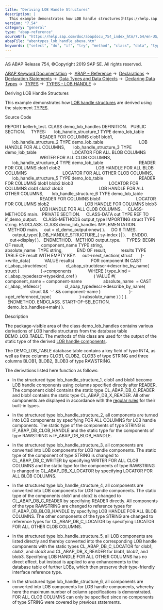 ```yaml
---
title: "Deriving LOB Handle Structures"
description: |
  This example demonstrates how LOB handle structures(https://help.sap.com/doc/abapdocu_754_index_htm/7.54/en-US/abenlob_handle_structure_glosry.htm 'Glossary Entry') are derived using the statement TYPES(https://help.sap.com/doc/abapdocu_754_index_htm/7.54/en-US/abaptypes_lob_handle.htm). Source
version: "7.54"
category: "general"
type: "abap-reference"
sourceUrl: "https://help.sap.com/doc/abapdocu_754_index_htm/7.54/en-US/abentypes_lob_handle_abexa.htm"
abapFile: "abentypes_lob_handle_abexa.htm"
keywords: ["select", "do", "if", "try", "method", "class", "data", "types", "abentypes", "lob", "handle", "abexa"]
---
```


* * *

AS ABAP Release 754, ©Copyright 2019 SAP SE. All rights reserved.

[ABAP Keyword Documentation](https://help.sap.com/doc/abapdocu_754_index_htm/7.54/en-US/abenabap.htm) →  [ABAP − Reference](https://help.sap.com/doc/abapdocu_754_index_htm/7.54/en-US/abenabap_reference.htm) →  [Declarations](https://help.sap.com/doc/abapdocu_754_index_htm/7.54/en-US/abendeclarations.htm) →  [Declaration Statements](https://help.sap.com/doc/abapdocu_754_index_htm/7.54/en-US/abenabap_declarations.htm) →  [Data Types and Data Objects](https://help.sap.com/doc/abapdocu_754_index_htm/7.54/en-US/abentypes_and_objects.htm) →  [Declaring Data Types](https://help.sap.com/doc/abapdocu_754_index_htm/7.54/en-US/abentypes_statements.htm) →  [TYPES](https://help.sap.com/doc/abapdocu_754_index_htm/7.54/en-US/abaptypes.htm) →  [TYPES - LOB HANDLE](https://help.sap.com/doc/abapdocu_754_index_htm/7.54/en-US/abaptypes_lob_handle.htm) → 

Deriving LOB Handle Structures

This example demonstrates how [LOB handle structures](https://help.sap.com/doc/abapdocu_754_index_htm/7.54/en-US/abenlob_handle_structure_glosry.htm "Glossary Entry") are derived using the statement [TYPES](https://help.sap.com/doc/abapdocu_754_index_htm/7.54/en-US/abaptypes_lob_handle.htm).

Source Code

REPORT kellerh\_test.
CLASS demo\_lob\_handles DEFINITION.
  PUBLIC SECTION.
    TYPES:
      lob\_handle\_structure\_1 TYPE demo\_lob\_table
                             READER FOR COLUMNS clob1 blob1,
      lob\_handle\_structure\_2 TYPE demo\_lob\_table
                             LOB HANDLE FOR ALL COLUMNS,
      lob\_handle\_structure\_3 TYPE demo\_lob\_table
                             LOCATOR FOR ALL BLOB COLUMNS
                             WRITER FOR ALL CLOB COLUMNS,
      lob\_handle\_structure\_4 TYPE demo\_lob\_table
                             READER FOR COLUMNS clob1 clob2
                             LOB HANDLE FOR ALL BLOB COLUMNS
                             LOCATOR FOR ALL OTHER CLOB COLUMNS,
      lob\_handle\_structure\_5 TYPE demo\_lob\_table
                             READER FOR COLUMNS blob1 blob2 blob3
                             LOCATOR FOR COLUMNS clob1 clob2 clob3
                             LOB HANDLE FOR ALL OTHER COLUMNS,
      lob\_handle\_structure\_6 TYPE demo\_lob\_table
                             READER FOR COLUMNS blob1
                             LOCATOR FOR COLUMNS blob2
                             LOB HANDLE FOR COLUMNS blob3
                             LOB HANDLE FOR ALL CLOB COLUMNS.
    CLASS-METHODS main.
  PRIVATE SECTION.
    CLASS-DATA out TYPE REF TO if\_demo\_output.
    CLASS-METHODS output\_type IMPORTING struct TYPE string.
ENDCLASS.
CLASS demo\_lob\_handles IMPLEMENTATION.
  METHOD main.
    out = cl\_demo\_output=>new( ).
    DO 6 TIMES.
      output\_type( |LOB\_HANDLE\_STRUCTURE\_{ sy-index }| ).
    ENDDO.
    out->display( ).
  ENDMETHOD.
  METHOD output\_type.
    TYPES: BEGIN OF result,
             component\_name TYPE string,
             absolute\_name  TYPE string,
           END OF result,
           results TYPE TABLE OF result WITH EMPTY KEY.
    out->next\_section( struct
      )->write\_data(
           VALUE results(
             FOR component IN CAST cl\_abap\_structdescr(
               cl\_abap\_structdescr=>describe\_by\_name( struct )
                 )->components
             WHERE ( type\_kind = cl\_abap\_typedescr=>typekind\_oref )
             ( VALUE #(
                 component\_name = component-name
                 absolute\_name  = CAST cl\_abap\_refdescr(
                   cl\_abap\_typedescr=>describe\_by\_name(
                     struct && \`-\` && component-name )
                       )->get\_referenced\_type(
                       )->absolute\_name ) ) ) ).
  ENDMETHOD.
ENDCLASS.
START-OF-SELECTION.
  demo\_lob\_handles=>main( ).

Description

The package-visible area of the class demo\_lob\_handles contains various derivations of LOB handle structures from the database table DEMO\_LOB\_TABLE. The methods of this class are used for the output of the static type of the derived [LOB handle components](https://help.sap.com/doc/abapdocu_754_index_htm/7.54/en-US/abenlob_handle_component_glosry.htm "Glossary Entry").

The DEMO\_LOB\_TABLE database table contains a key field of type INT4, as well as three columns CLOB1, CLOB2, CLOB3 of type STRING and three columns BLOB1, BLOB2, BLOB3 of type RAWSTRING.

The derivations listed here function as follows:

-   In the structured type lob\_handle\_structure\_1, clob1 and blob1 become LOB handle components using columns specified directly after READER. The component clob1 contains the static type CL\_ABAP\_DB\_C\_READER and blob1 contains the static type CL\_ABAP\_DB\_X\_READER. All other components are displayed in accordance with the [regular rules](https://help.sap.com/doc/abapdocu_754_index_htm/7.54/en-US/abenddic_builtin_types.htm) for their built-in types.

-   In the structured type lob\_handle\_structure\_2, all components are turned into LOB components by specifying FOR ALL COLUMNS for LOB handle components. The static type of the components of type STRING is IF\_ABAP\_DB\_CLOB\_HANDLE and the static type for the components of type RAWSTRING is IF\_ABAP\_DB\_BLOB\_HANDLE.

-   In the structured type lob\_handle\_structure\_3, all components are converted into LOB components for LOB handle components. The static type of the component of type STRING is changed to CL\_ABAP\_DB\_C\_WRITER by specifying WRITER FOR ALL CLOB COLUMNS and the static type for the components of type RAWSTRING is changed to CL\_ABAP\_DB\_X\_LOCATOR by specifying LOCATOR FOR ALL BLOB COLUMNS.

-   In the structured type lob\_handle\_structure\_4, all components are converted into LOB components for LOB handle components. The static type of the components clob1 and clob2 is changed to CL\_ABAP\_DB\_C\_READER by specifying READER directly. All components of the type RAWSTRING are changed to reference types for IF\_ABAP\_DB\_BLOB\_HANDLE by specifying LOB HANDLE FOR ALL BLOB COLUMNS. The other components of the type STRING are changed to reference types for CL\_ABAP\_DB\_C\_LOCATOR by specifying LOCATOR FOR ALL OTHER CLOB COLUMNS.

-   In the structured type lob\_handle\_structure\_5, all LOB components are listed directly and thereby converted into the corresponding LOB handle components with the static types CL\_ABAP\_DB\_C\_LOCATOR for clob1, clob2, and clob3 and CL\_ABAP\_DB\_X\_READER for blob1, blob2, and blob3. Specifying LOB HANDLE FOR ALL OTHER COLUMNS has no direct effect, but instead is applied to any enhancements to the database table of further LOBs, which then preserve their type-friendly interface reference type.

-   In the structured type lob\_handle\_structure\_6, all components are converted into LOB components for LOB handle components, whereby here the maximum number of column specifications is demonstrated. FOR ALL CLOB COLUMNS can only be specified since no components of type STRING were covered by previous statements.